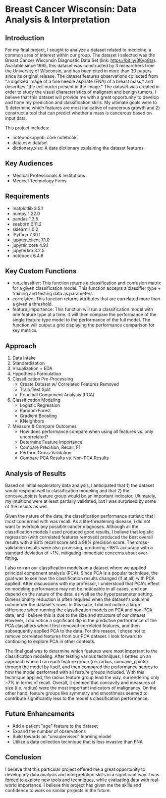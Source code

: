 # Breast Cancer Wisconsin: Data Analysis & Interpretation

## Introduction

For my final project, I sought to analyze a dataset related to medicine, a common area of interest within our group. The dataset I selected was the Breast Cancer Wisconsin Diagnostic Data Set (link: https://bit.ly/3Kyp8ta). Available since 1995, this dataset was constructed by 3 researchers from the University of Wisconsin, and has been cited in more than 30 papers since its original release. The dataset features observations collected from "a digitized image of a fine needle aspirate (FNA) of a breast mass," and describes "the cell nuclei present in the image." The dataset was created in order to study the visual characteristics of malignant and benign tumors. I believe that this dataset will provide me with a great opportunity to develop and hone my prediction and classification skills. My ultimate goals were to 1) determine which features are most indicative of cancerous growth and 2) construct a tool that can predict whether a mass is cancerous based on input data.

This project includes:

- notebook.ipynb: core notebook
- data.csv: dataset
- dictionary.xlsx: A data dictionary explaining the dataset features

## Key Audiences

- Medical Professionals & Institutions
- Medical Technology Firms

## Requirements

- matplotlib 3.5.1
- numpy 1.22.0
- pandas 1.3.5
- seaborn 0.11.2
- sklearn 1.0.2
- IPython 7.30.1
- jupyter_client 7.1.0
- jupyter_core 4.9.1
- jupyterlab 3.2.5
- notebook 6.4.6

## Key Custom Functions

- run_classifier: This function returns a classification and confusion matrix for a given classification model. This function accepts a classifier type + training and testing data as parameters
- correlated: This function returns attributes that are correlated more than a given a threshold.
- feature_importance: This function will run a classification model with one feature type at a time. It will then compare the performance of the single feature type model to the performance of the full model. The function will output a grid displaying the performance comparison for key metrics.

## Approach

1. Data Intake
2. Standardization
3. Visualization + EDA
4. Hypothesis Formulation
5. Classification Pre-Processing
   - Create Dataset w/ Correlated Features Removed
   - Train/Test Split
   - Principal Component Analysis (PCA)
6. Classification Modeling
   - Logistic Regression
   - Random Forest
   - Gradient Boosting
   - KNeighbors
7. Measure & Compare Outcomes
   - How does performance compare when using all features vs. only uncorrelated?
   - Determine Feature Importance
   - Compare Precision, Recall, F1
   - Perform Cross-Validation
   - Compare PCA Results vs. Non-PCA Results

## Analysis of Results

Based on initial exploratory data analysis, I anticipated that 1) the dataset would respond well to classification modeling and that 2) the concave_points feature group would be an important indicator. Ultimately, my intuitions were at least partially validated, but I was surprised by some of the results as well.

Given the nature of the data, the classification performance statistic that I most concerned with was recall. As a life-threatening disease, I did not want to overlook any possible cancer diagnoses. Although all the classification models I used produced good results, I believe that logistic regression (with correlated features removed) produced the best overall results with a 98% recall score and a 98% precision score. The cross-validation results were also promising, producing ~98% accuracy with a standard deviation of ~1%, mitigating immediate concerns about over-fitting.

I also re-ran our classification models on a dataset where we applied principal component analysis (PCA). Since PCA is a popular technique, the goal was to see how the classification results changed (if at all) with PCA applied. After discussions with my professor, I understood that PCA's effect on modeling performance may not be noticeable in all cases, and can depend on the nature of the data, as well as the hyperparameter setting. Dimensionality reduction is often required when the dataset's columns outnumber the dataset's rows. In this case, I did not notice a large difference when running the classification models on PCA and non-PCA data, and I believe this is due to the size and structure of our dataset. However, I did notice a significant dip in the predictive performance of the PCA classifiers when I first removed correlated features, and then subsequently applied PCA to the data. For this reason, I chose not to remove correlated features from our PCA dataset. I look forward to continuing to explore PCA in other contexts.

The final goal was to determine which features were most important to the classification modeling. After testing various techniques, I settled on an approach where I ran each feature group (i.e. radius, concave_points) through the model by itself, and then compared the performance scores to how the model performed with all feature groups included. With this technique applied, the radius feature group lead the way, surrendering only ~7% in terms of recall. Overall, it seemed that concavity and measures of size (i.e. radius) were the most important indicators of malignancy. On the other hand, feature groups like symmetry and smoothness seemed to contribute significantly less to the model's classification performance.

## Future Enhancements

- Add a patient "age" feature to the dataset
- Expand the number of observations
- Build towards an "unsupervised" learning model
- Utilize a data collection technique that is less invasive than FNA

## Conclusion

I believe that this particular project offered me a great opportunity to develop my data analysis and interpretation skills in a significant way. I was forced to explore new tools and techniques, while evaluating data with real-world importance. I believe this project has given me the skills and confidence to work on similar projects in the future.
